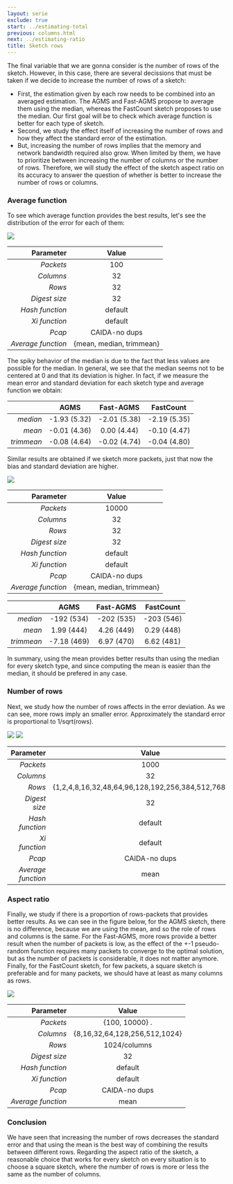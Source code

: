```yaml
---
layout: serie
exclude: true
start: ../estimating-total
previous: columns.html
next: ../estimating-ratio
title: Sketch rows
---
```


The final variable that we are gonna consider is the number of rows of the sketch. However, in this case, there are several decissions that must be taken if we decide to increase the number of rows of a sketch:

* First, the estimation given by each row needs to be combined into an averaged estimation. The AGMS and Fast-AGMS propose to average them using the median, whereas the FastCount sketch proposes to use the median. Our first goal will be to check which average function is better for each type of sketch.
* Second, we study the effect itself of increasing the number of rows and how they affect the standard error of the estimation.
* But, increasing the number of rows implies that the memory and network bandwidth required also grow. When limited by them, we have to prioritize between increasing the number of columns or the number of rows. Therefore, we will study the effect of the sketch aspect ratio on its accuracy to answer the question of whether is better to increase the number of rows or columns.

### Average function

To see which average function provides the best results, let's see the distribution of the error for each of them:

![](figures/average1.png)

|          Parameter |           Value          |
|-------------------:|:------------------------:|
|          _Packets_ |            100           |
|          _Columns_ |            32            |
|             _Rows_ |            32            |
|      _Digest size_ |            32            |
|    _Hash function_ |          default         |
|      _Xi function_ |          default         |
|             _Pcap_ |      CAIDA-no dups       |
| _Average function_ | {mean, median, trimmean} |

The spiky behavior of the median is due to the fact that less values are possible for the median. In general, we see that the median seems not to be centered at 0 and that its deviation is higher. In fact, if we measure the mean error and standard deviation for each sketch type and average function we obtain:

|            |   __AGMS__   | __Fast-AGMS__ | __FastCount__ |
|-----------:|:------------:|:-------------:|:-------------:|
|   _median_ | -1.93 (5.32) |  -2.01 (5.38) |  -2.19 (5.35) |
|     _mean_ | -0.01 (4.36) |  0.00 (4.44)  |  -0.10 (4.47) |
| _trimmean_ | -0.08 (4.64) |  -0.02 (4.74) |  -0.04 (4.80) |

Similar results are obtained if we sketch more packets, just that now the bias and standard deviation are higher.

![](figures/average2.png)

|          Parameter |           Value          |
|-------------------:|:------------------------:|
|          _Packets_ |           10000          |
|          _Columns_ |            32            |
|             _Rows_ |            32            |
|      _Digest size_ |            32            |
|    _Hash function_ |          default         |
|      _Xi function_ |          default         |
|             _Pcap_ |      CAIDA-no dups       |
| _Average function_ | {mean, median, trimmean} |

|            |   __AGMS__   | __Fast-AGMS__ | __FastCount__ |
|-----------:|:------------:|:-------------:|:-------------:|
|   _median_ |  -192 (534)  |   -202 (535)  |   -203 (546)  |
|     _mean_ |  1.99 (444)  |   4.26 (449)  |   0.29 (448)  |
| _trimmean_ | -7.18 (469)  |   6.97 (470)  |   6.62 (481)  |

In summary, using the mean provides better results than using the median for every sketch type, and since computing the mean is easier than the median, it should be prefered in any case.

### Number of rows

Next, we study how the number of rows affects in the error deviation. As we can see, more rows imply an smaller error. Approximately the standard error is proportional to 1/sqrt(rows).

![](figures/rows1.png)
![](figures/rows-all1.png)

|          Parameter |                         Value                         |
|-------------------:|:-----------------------------------------------------:|
|          _Packets_ |                          1000                         |
|          _Columns_ |                           32                          |
|             _Rows_ | {1,2,4,8,16,32,48,64,96,128,192,256,384,512,768,1024} |
|      _Digest size_ |                           32                          |
|    _Hash function_ |                        default                        |
|      _Xi function_ |                        default                        |
|             _Pcap_ |                     CAIDA-no dups                     |
| _Average function_ |                          mean                         |

### Aspect ratio

Finally, we study if there is a proportion of rows-packets that provides better results. As we can see in the figure below, for the AGMS sketch, there is no difference, because we are using the mean, and so the role of rows and columns is the same. For the Fast-AGMS, more rows provide a better result when the number of packets is low, as the effect of the +-1 pseudo-random function requires many packets to converge to the optimal solution, but as the number of packets is considerable, it does not matter anymore. Finally, for the FastCount sketch, for few packets, a square sketch is preferable and for many packets, we should have at least as many columns as rows. 

![](figures/aspect1.png)

|          Parameter |             Value             |
|-------------------:|:-----------------------------:|
|          _Packets_ |           {100, 10000}  .     |
|          _Columns_ | {8,16,32,64,128,256,512,1024} |
|             _Rows_ |          1024/columns         |
|      _Digest size_ |               32              |
|    _Hash function_ |            default            |
|      _Xi function_ |            default            |
|             _Pcap_ |         CAIDA-no dups         |
| _Average function_ |              mean             |

### Conclusion

We have seen that increasing the number of rows decreases the standard error and that using the mean is the best way of combining the results between different rows. Regarding the aspect ratio of the sketch, a reasonable choice that works for every sketch on every situation is to choose a square sketch, where the number of rows is more or less the same as the number of columns.

